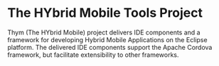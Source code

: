The HYbrid Mobile Tools Project
====

Thym (The HYbrid Mobile) project delivers IDE components and a framework for developing Hybrid Mobile Applications on the Eclipse platform. The delivered IDE components support the Apache Cordova framework, but facilitate extensibility to other frameworks.
